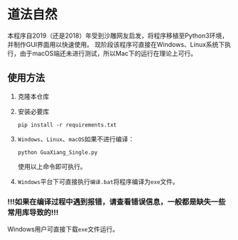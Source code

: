 # 道法自然
本程序自2019（还是2018）年受到沙雕网友启发，将程序移植至Python3环境，并制作GUI界面用以快速使用。
现阶段该程序可直接在Windows、Linux系统下执行，由于macOS端还未进行测试，所以Mac下的运行在理论上可行。

## 使用方法

1. 克隆本仓库

2. 安装必要库

   ```shell
   pip install -r requirements.txt
   ```

3. `Windows`、`Linux`、`macOS`如果不进行编译：

   ```shell
   python GuaXiang_Single.py
   ```

   使用以上命令即可执行。

4. `Windows`平台下可直接执行`编译.bat`将程序编译为`exe`文件。

### !!!如果在编译过程中遇到报错，请查看错误信息，一般都是缺失一些常用库导致的!!!
Windows用户可直接下载`exe`文件运行。
